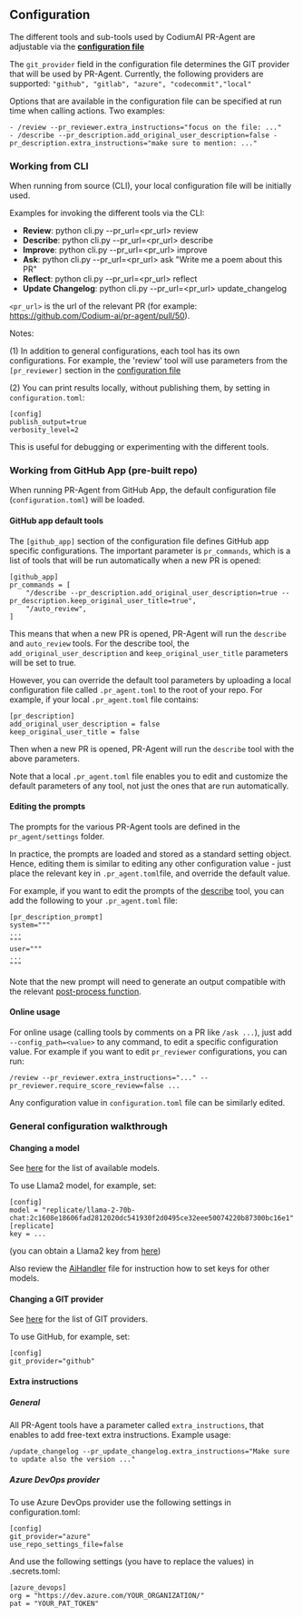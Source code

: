 ## Configuration

The different tools and sub-tools used by CodiumAI PR-Agent are adjustable via the **[configuration file](pr_agent/settings/configuration.toml)**

The `git_provider` field in the configuration file determines the GIT provider that will be used by PR-Agent. Currently, the following providers are supported:
`
"github", "gitlab", "azure", "codecommit","local"
`

Options that are available in the configuration file can be specified at run time when calling actions. Two examples:
```
- /review --pr_reviewer.extra_instructions="focus on the file: ..."
- /describe --pr_description.add_original_user_description=false -pr_description.extra_instructions="make sure to mention: ..."
```

### Working from CLI
When running from source (CLI), your local configuration file will be initially used.

Examples for invoking the different tools via the CLI:

- **Review**:       python cli.py --pr_url=<pr_url>  review
- **Describe**:     python cli.py --pr_url=<pr_url>  describe
- **Improve**:      python cli.py --pr_url=<pr_url>  improve
- **Ask**:          python cli.py --pr_url=<pr_url>  ask "Write me a poem about this PR"
- **Reflect**:      python cli.py --pr_url=<pr_url>  reflect
- **Update Changelog**:      python cli.py --pr_url=<pr_url>  update_changelog

`<pr_url>` is the url of the relevant PR (for example: https://github.com/Codium-ai/pr-agent/pull/50).

Notes:

(1) In addition to general configurations, each tool has its own configurations. For example, the 'review' tool will use parameters from the `[pr_reviewer]` section in the [configuration file](pr_agent/settings/configuration.toml)

(2) You can print results locally, without publishing them, by setting in `configuration.toml`:
```
[config]
publish_output=true
verbosity_level=2
```
This is useful for debugging or experimenting with the different tools.

### Working from GitHub App (pre-built repo)
When running PR-Agent from GitHub App, the default configuration file (`configuration.toml`) will be loaded.

#### GitHub app default tools
The `[github_app]` section of the configuration file defines GitHub app specific configurations. 
The important parameter is `pr_commands`, which is a list of tools that will be run automatically when a new PR is opened:
```
[github_app]
pr_commands = [
    "/describe --pr_description.add_original_user_description=true --pr_description.keep_original_user_title=true",
    "/auto_review",
]
```
This means that when a new PR is opened, PR-Agent will run the `describe` and `auto_review` tools.
For the describe tool, the `add_original_user_description` and `keep_original_user_title` parameters will be set to true.

However, you can override the default tool parameters by uploading a local configuration file called `.pr_agent.toml` to the root of your repo.
For example, if your local `.pr_agent.toml` file contains:
```
[pr_description]
add_original_user_description = false
keep_original_user_title = false
```
Then when a new PR is opened, PR-Agent will run the `describe` tool with the above parameters.

Note that a local `.pr_agent.toml` file enables you to edit and customize the default parameters of any tool, not just the ones that are run automatically.

#### Editing the prompts
The prompts for the various PR-Agent tools are defined in the `pr_agent/settings` folder.

In practice, the prompts are loaded and stored as a standard setting object. Hence,
editing them is similar to editing any other configuration value - just place the relevant key in `.pr_agent.toml`file, and override the default value.

For example, if you want to edit the prompts of the [describe](./pr_agent/settings/pr_description_prompts.toml) tool, you can add the following to your `.pr_agent.toml` file:
```
[pr_description_prompt]
system="""
...
"""
user="""
...
"""
```
Note that the new prompt will need to generate an output compatible with the relevant [post-process function](./pr_agent/tools/pr_description.py#L137).

#### Online usage
For online usage (calling tools by comments on a PR like `/ask ...`), just add `--config_path=<value>` to any command, to edit a specific configuration value.
For example if you want to edit `pr_reviewer` configurations, you can run:
```
/review --pr_reviewer.extra_instructions="..." --pr_reviewer.require_score_review=false ...
```
Any configuration value in `configuration.toml` file can be similarly edited.


### General configuration walkthrough

#### Changing a model
See [here](pr_agent/algo/__init__.py) for the list of available models.

To use Llama2 model, for example, set:
```
[config]
model = "replicate/llama-2-70b-chat:2c1608e18606fad2812020dc541930f2d0495ce32eee50074220b87300bc16e1"
[replicate]
key = ...
```
(you can obtain a Llama2 key from [here](https://replicate.com/replicate/llama-2-70b-chat/api))

Also review the [AiHandler](pr_agent/algo/ai_handler.py) file for instruction how to set keys for other models.

#### Changing a GIT provider
See [here](pr_agent/git_providers/__init__.py) for the list of GIT providers.

To use GitHub, for example, set:
```
[config]
git_provider="github"
```

#### Extra instructions
##### General
All PR-Agent tools have a parameter called `extra_instructions`, that enables to add free-text extra instructions. Example usage:
```
/update_changelog --pr_update_changelog.extra_instructions="Make sure to update also the version ..."
```

##### Azure DevOps provider
To use Azure DevOps provider use the following settings in configuration.toml:
```
[config]
git_provider="azure"
use_repo_settings_file=false
```

And use the following settings (you have to replace the values) in .secrets.toml:
```
[azure_devops]
org = "https://dev.azure.com/YOUR_ORGANIZATION/"
pat = "YOUR_PAT_TOKEN"
```